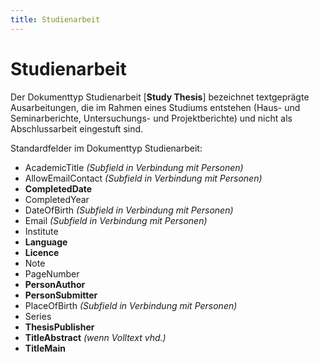 ```yaml
---
title: Studienarbeit
---
```


# Studienarbeit

Der Dokumenttyp Studienarbeit [**Study Thesis**] bezeichnet textgeprägte Ausarbeitungen, die im
Rahmen eines Studiums entstehen (Haus- und Seminarberichte, Untersuchungs- und
Projektberichte) und nicht als Abschlussarbeit eingestuft sind.

Standardfelder im Dokumenttyp Studienarbeit:

* AcademicTitle *(Subfield in Verbindung mit Personen)*
* AllowEmailContact *(Subfield in Verbindung mit Personen)*
* **CompletedDate**
* CompletedYear
* DateOfBirth *(Subfield in Verbindung mit Personen)*
* Email *(Subfield in Verbindung mit Personen)*
* Institute
* **Language**
* **Licence**
* Note
* PageNumber
* **PersonAuthor**
* **PersonSubmitter**
* PlaceOfBirth *(Subfield in Verbindung mit Personen)*
* Series
* **ThesisPublisher**
* **TitleAbstract** *(wenn Volltext vhd.)*
* **TitleMain**
